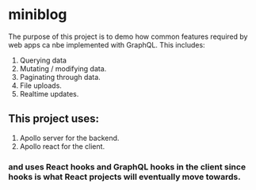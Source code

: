 # miniblog
The purpose of this project is to demo how common features required by web apps ca nbe implemented with GraphQL. This includes:
1. Querying data
2. Mutating / modifying data.
3. Paginating through data.
4. File uploads.
5. Realtime updates.


## This project uses:
1. Apollo server for the backend.
2. Apollo react for the client.

### and uses React hooks and GraphQL hooks in the client since hooks is what React projects will eventually move towards.

